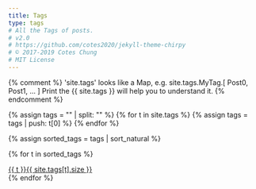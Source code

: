 ```yaml
---
title: Tags
type: tags
# All the Tags of posts.
# v2.0
# https://github.com/cotes2020/jekyll-theme-chirpy
# © 2017-2019 Cotes Chung
# MIT License
---
```


{% comment %}
  'site.tags' looks like a Map, e.g. site.tags.MyTag.[ Post0, Post1, ... ]
  Print the {{ site.tags }} will help you to understand it.
{% endcomment %}
<div id="tags" class="d-flex flex-wrap ml-xl-2 mr-xl-2">
{% assign tags = "" | split: "" %}
{% for t in site.tags %}
  {% assign tags = tags | push: t[0] %}
{% endfor %}

{% assign sorted_tags = tags | sort_natural %}

{% for t in sorted_tags %}
  <div>
    <a class="tag" href="{{ site.baseurl }}/post/{{ t | replace: ' ', '-' | downcase | url_encode }}/">{{ t }}<span class="text-muted">{{ site.tags[t].size }}</span></a>
  </div>
{% endfor %}

</div>

